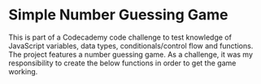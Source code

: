 # Simple Number Guessing Game

This is part of a Codecademy code challenge to test knowledge of JavaScript variables, data types,
conditionals/control flow and functions. The project features a number guessing game. As a
challenge, it was my responsibility to create the below functions in order to get the game
working.